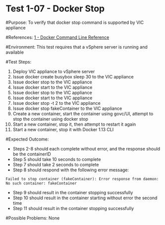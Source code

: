 Test 1-07 - Docker Stop
=======

#Purpose:
To verify that docker stop command is supported by VIC appliance

#References:
[1 - Docker Command Line Reference](https://docs.docker.com/engine/reference/commandline/stop/)

#Environment:
This test requires that a vSphere server is running and available

#Test Steps:
1. Deploy VIC appliance to vSphere server
2. Issue docker create busybox sleep 30 to the VIC appliance
3. Issue docker stop <containerID> to the VIC appliance
4. Issue docker start <containerID> to the VIC appliance
5. Issue docker stop <containerID> to the VIC appliance
6. Issue docker start <containerID> to the VIC appliance
7. Issue docker stop -t 2 <containerID> to the VIC appliance
8. Issue docker stop fakeContainer to the VIC appliance
9. Create a new container, start the container using govc/UI, attempt to stop the container using docker stop
10. Start a new container, stop it, then attempt to restart it again
11. Start a new container, stop it with Docker 1.13 CLI

#Expected Outcome:
* Steps 2-8 should each complete without error, and the response should be the containerID
* Step 5 should take 10 seconds to complete
* Step 7 should take 2 seconds to complete
* Step 8 should respond with the following error message:
```
Failed to stop container (fakeContainer): Error response from daemon: No such container: fakeContainer
```
* Step 9 should result in the container stopping successfully
* Step 10 should result in the container starting without error the second time
* Step 11 should result in the container stopping successfully

#Possible Problems:
None
